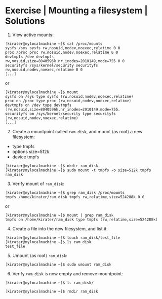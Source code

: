 # Exercise | Mounting a filesystem | Solutions

1. View active mounts:

```console
[kirater@mylocalmachine ~]$ cat /proc/mounts
sysfs /sys sysfs rw,nosuid,nodev,noexec,relatime 0 0
proc /proc proc rw,nosuid,nodev,noexec,relatime 0 0
devtmpfs /dev devtmpfs rw,nosuid,size=8040596k,nr_inodes=2010149,mode=755 0 0
securityfs /sys/kernel/security securityfs rw,nosuid,nodev,noexec,relatime 0 0
[...]
```

or

```console
[kirater@mylocalmachine ~]$ mount
sysfs on /sys type sysfs (rw,nosuid,nodev,noexec,relatime)
proc on /proc type proc (rw,nosuid,nodev,noexec,relatime)
devtmpfs on /dev type devtmpfs (rw,nosuid,size=8040596k,nr_inodes=2010149,mode=755.
securityfs on /sys/kernel/security type securityfs (rw,nosuid,nodev,noexec,relatime)
[...]
```

2. Create a mountpoint called `ram_disk`, and mount (as root) a new filesystem:
  - type tmpfs
  - options size=512k
  - device tmpfs

```console
[kirater@mylocalmachine ~]$ mkdir ram_disk
[kirater@mylocalmachine ~]$ sudo mount -t tmpfs -o size=512k tmpfs ram_disk
```

3. Verify mount of `ram_disk`:

```console
[kirater@mylocalmachine ~]$ grep ram_disk /proc/mounts 
tmpfs /home/kirater/ram_disk tmpfs rw,relatime,size=524288k 0 0
```

or

```console
[kirater@mylocalmachine ~]$ mount | grep ram_disk
tmpfs on /home/kirater/ram_disk type tmpfs (rw,relatime,size=524288k)
```

4. Create a file into the new filesystem, and list it:

```console
[kirater@mylocalmachine ~]$ touch ram_disk/test_file
[kirater@mylocalmachine ~]$ ls ram_disk
test_file
```

5. Umount (as root) `ram_disk`:

```console
[kirater@mylocalmachine ~]$ sudo umount ram_disk
```

6. Verify `ram_disk` is now empty and remove mountpoint:

```console
[kirater@mylocalmachine ~]$ ls ram_disk/

[kirater@mylocalmachine ~]$ rmdir ram_disk
```
